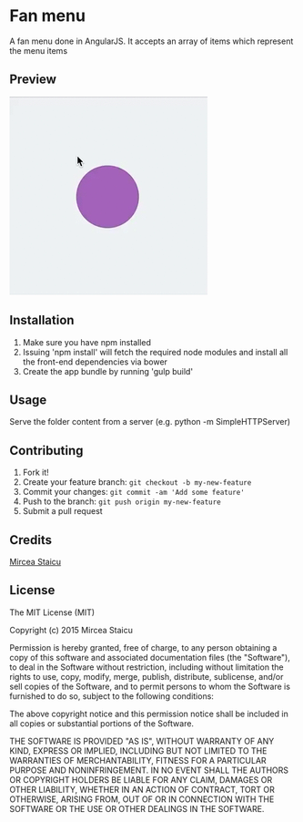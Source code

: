 # Fan menu

A fan menu done in AngularJS. It accepts an array of items which represent the menu items

## Preview

![Fan menu preview](https://raw.githubusercontent.com/mstaicu/fan-menu/master/preview-fan-menu.gif)

## Installation

1. Make sure you have npm installed
2. Issuing 'npm install' will fetch the required node modules and install all the front-end dependencies via bower
3. Create the app bundle by running 'gulp build'

## Usage

Serve the folder content from a server (e.g. python -m SimpleHTTPServer)

## Contributing

1. Fork it!
2. Create your feature branch: `git checkout -b my-new-feature`
3. Commit your changes: `git commit -am 'Add some feature'`
4. Push to the branch: `git push origin my-new-feature`
5. Submit a pull request

## Credits

[Mircea Staicu](http://github.com/mstaicu)

## License

The MIT License (MIT)

Copyright (c) 2015 Mircea Staicu

Permission is hereby granted, free of charge, to any person obtaining a copy
of this software and associated documentation files (the "Software"), to deal
in the Software without restriction, including without limitation the rights
to use, copy, modify, merge, publish, distribute, sublicense, and/or sell
copies of the Software, and to permit persons to whom the Software is
furnished to do so, subject to the following conditions:

The above copyright notice and this permission notice shall be included in all
copies or substantial portions of the Software.

THE SOFTWARE IS PROVIDED "AS IS", WITHOUT WARRANTY OF ANY KIND, EXPRESS OR
IMPLIED, INCLUDING BUT NOT LIMITED TO THE WARRANTIES OF MERCHANTABILITY,
FITNESS FOR A PARTICULAR PURPOSE AND NONINFRINGEMENT. IN NO EVENT SHALL THE
AUTHORS OR COPYRIGHT HOLDERS BE LIABLE FOR ANY CLAIM, DAMAGES OR OTHER
LIABILITY, WHETHER IN AN ACTION OF CONTRACT, TORT OR OTHERWISE, ARISING FROM,
OUT OF OR IN CONNECTION WITH THE SOFTWARE OR THE USE OR OTHER DEALINGS IN THE
SOFTWARE.
